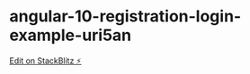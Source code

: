 # angular-10-registration-login-example-uri5an

[Edit on StackBlitz ⚡️](https://stackblitz.com/edit/angular-10-registration-login-example-uri5an)